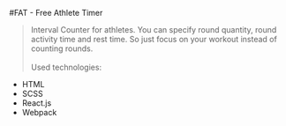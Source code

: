 #FAT - Free Athlete Timer

>Interval Counter for athletes. You can specify round quantity, round activity time and rest time.
So just focus on your workout instead of counting rounds.
<br/><br/>
Used technologies:
* HTML
* SCSS
* React.js
* Webpack
